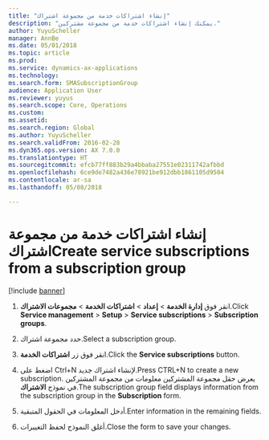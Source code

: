 ```yaml
---
title: "إنشاء اشتراكات خدمة من مجموعة اشتراك"
description: "يمكنك إنشاء اشتراكات خدمة من مجموعة مشتركين."
author: YuyuScheller
manager: AnnBe
ms.date: 05/01/2018
ms.topic: article
ms.prod: 
ms.service: dynamics-ax-applications
ms.technology: 
ms.search.form: SMASubscriptionGroup
audience: Application User
ms.reviewer: yuyus
ms.search.scope: Core, Operations
ms.custom: 
ms.assetid: 
ms.search.region: Global
ms.author: YuyuScheller
ms.search.validFrom: 2016-02-28
ms.dyn365.ops.version: AX 7.0.0
ms.translationtype: HT
ms.sourcegitcommit: efcb77ff883b29a4bbaba27551e02311742afbbd
ms.openlocfilehash: 6ce9de7482a436e78921be912dbb1861105d9504
ms.contentlocale: ar-sa
ms.lasthandoff: 05/08/2018

---
```


# <a name="create-service-subscriptions-from-a-subscription-group"></a><span data-ttu-id="fbbf1-103">إنشاء اشتراكات خدمة من مجموعة اشتراك</span><span class="sxs-lookup"><span data-stu-id="fbbf1-103">Create service subscriptions from a subscription group</span></span> 

[!include [banner](../includes/banner.md)]


1.  <span data-ttu-id="fbbf1-104">انقر فوق **إدارة الخدمة** \> **إعداد** \> **اشتراكات الخدمة** \> **مجموعات الاشتراك**.</span><span class="sxs-lookup"><span data-stu-id="fbbf1-104">Click **Service management** \> **Setup** \> **Service subscriptions** \> **Subscription groups**.</span></span>

2.  <span data-ttu-id="fbbf1-105">حدد مجموعة اشتراك.</span><span class="sxs-lookup"><span data-stu-id="fbbf1-105">Select a subscription group.</span></span>

3.  <span data-ttu-id="fbbf1-106">انقر فوق زر **اشتراكات الخدمة**.</span><span class="sxs-lookup"><span data-stu-id="fbbf1-106">Click the **Service subscriptions** button.</span></span>

4.  <span data-ttu-id="fbbf1-107">اضغط على Ctrl+N لإنشاء اشتراك جديد.</span><span class="sxs-lookup"><span data-stu-id="fbbf1-107">Press CTRL+N to create a new subscription.</span></span> <span data-ttu-id="fbbf1-108">يعرض حقل مجموعة المشتركين معلومات من مجموعة المشتركين في نموذج **الاشتراك**.</span><span class="sxs-lookup"><span data-stu-id="fbbf1-108">The subscription group field displays information from the subscription group in the **Subscription** form.</span></span>

5.  <span data-ttu-id="fbbf1-109">أدخل المعلومات في الحقول المتبقية.</span><span class="sxs-lookup"><span data-stu-id="fbbf1-109">Enter information in the remaining fields.</span></span>

6.  <span data-ttu-id="fbbf1-110">أغلق النموذج لحفظ التغييرات.</span><span class="sxs-lookup"><span data-stu-id="fbbf1-110">Close the form to save your changes.</span></span>

  



